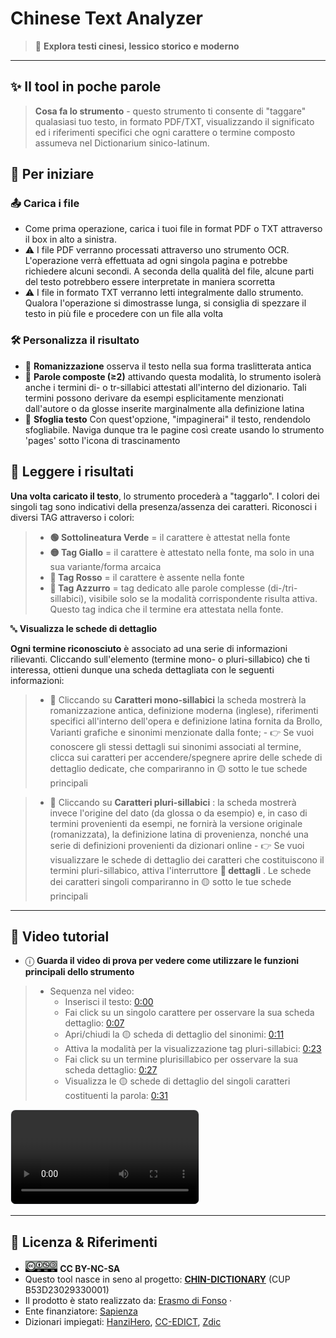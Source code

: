 # Chinese Text Analyzer

> 🧪 **Explora testi cinesi, lessico storico e moderno**

---

## ✨ Il tool in poche parole 

>  **Cosa fa lo strumento** - questo strumento ti consente di "taggare" qualasiasi tuo testo, in formato PDF/TXT, visualizzando il significato ed i riferimenti specifici che ogni carattere o termine composto assumeva nel Dictionarium sinico-latinum. 

## 🚀 Per iniziare

### 📤 Carica i file

- Come prima operazione, carica i tuoi file in format PDF o TXT attraverso il box in alto a sinistra. 
- ⚠️ I file PDF verranno processati attraverso uno strumento OCR. L'operazione verrà effettuata ad ogni singola pagina e potrebbe richiedere alcuni secondi. A seconda della qualità del file, alcune parti del testo potrebbero essere interpretate in maniera scorretta
- ⚠️ I file in formato TXT verranno letti integralmente dallo strumento. Qualora l'operazione si dimostrasse lunga, si consiglia di spezzare il testo in più file e procedere con un file alla volta

### 🛠️ **Personalizza il risultato** 

- 🔄 **Romanizzazione** osserva il testo nella sua forma traslitterata antica
- 🔄 **Parole composte (≥2)** attivando questa modalità, lo strumento isolerà anche i termini di- o tr-sillabici attestati all'interno del dizionario. Tali termini possono derivare da esempi esplicitamente menzionati dall'autore o da glosse inserite marginalmente alla definizione latina
- 🔄 **Sfoglia testo** Con quest'opzione, "impaginerai" il testo, rendendolo sfogliabile. Naviga dunque tra le pagine così create usando lo strumento 'pages' sotto l'icona di trascinamento

## 🧐 Leggere i risultati 

**Una volta caricato il testo**, lo strumento procederà a "taggarlo". I colori dei singoli tag sono indicativi della presenza/assenza dei caratteri. Riconosci i diversi TAG attraverso i colori:

 > - **🟢 Sottolineatura Verde** = il carattere è attestat nella fonte
 > - **🟡 Tag Giallo** = il carattere è attestato nella fonte, ma solo in una sua variante/forma arcaica
 > - **🔴 Tag Rosso** = il carattere è assente nella fonte
 > - **🔵 Tag Azzurro** = tag dedicato alle parole complesse (di-/tri-sillabici), visibile solo se la modalità corrispondente risulta attiva. Questo tag indica che il termine era attestata nella fonte.


🔤 **Visualizza le schede di dettaglio** 

**Ogni termine riconosciuto** è associato ad una serie di informazioni rilievanti. Cliccando sull'elemento (termine mono- o pluri-sillabico) che ti interessa, ottieni dunque una scheda dettagliata con le seguenti informazioni:

> - 📄 Cliccando su **Caratteri mono-sillabici** la scheda mostrerà la romanizzazione antica, definizione moderna (inglese), riferimenti specifici all'interno dell'opera e definizione latina fornita da Brollo, Varianti grafiche e sinonimi menzionate dalla fonte;
     - 👉 Se vuoi conoscere gli stessi dettagli sui sinonimi associati al termine, clicca sui caratteri per accendere/spegnere aprire delle schede di dettaglio dedicate, che compariranno in 🟡 sotto le tue schede principali

> - 📄 Cliccando su **Caratteri pluri-sillabici** : la scheda mostrerà invece l'origine del dato (da glossa o da esempio) e, in caso di termini provenienti da esempi, ne fornirà la versione originale (romanizzata), la definizione latina di provenienza, nonché una serie di definizioni provenienti da dizionari online
    - 👉 Se vuoi visualizzare le schede di dettaglio dei caratteri che costituiscono il termini pluri-sillabico, attiva l'interruttore **🔄 dettagli** . Le schede dei caratteri singoli compariranno in 🟡 sotto le tue schede principali    

---


## 🎥 Video tutorial

- ⓘ **Guarda il video di prova per vedere come utilizzare le funzioni principali dello strumento**

> - Sequenza nel video:
>   - Inserisci il testo: [0:00](#t=0)
>   - Fai click su un singolo carattere per osservare la sua scheda dettaglio: [0:07](#t=7)
>   - Apri/chiudi la 🟡 scheda di dettaglio del sinonimi: [0:11](#t=11)
>   - Attiva la modalità per la visualizzazione tag pluri-sillabici: [0:23](#t=23)
>   - Fai click su un termine plurisillabico per osservare la sua scheda dettaglio: [0:27](#t=27)
>   - Visualizza le 🟡 schede di dettaglio del singoli caratteri costituenti la parola: [0:31](#t=31)

 <video id="tutorialVideo" controls src="video/tutorial.mp4" style="max-width: 100%; border: 1px solid #e5e7eb; border-radius: .5rem;"></video>


---

## 🧾 Licenza & Riferimenti
- <img src="images/cc_by-nc-sa.svg" alt="CC BY-NC-SA" height="18" /> **CC BY-NC-SA**
- Questo tool nasce in seno al progetto: **[CHIN-DICTIONARY](https://research.uniroma1.it/chin-dictionary-brollos-dictionarium-sinico-latinum-linguistic-innovations-textual-connections-and)** (CUP B53D23029330001)
- Il prodotto è stato realizzato da: [Erasmo di Fonso](https://github.com/erasmdif/) ·
- Ente finanziatore: [Sapienza](https://iso.web.uniroma1.it/)
- Dizionari impiegati: [HanziHero](https://www.hanzihero.com/), [CC-EDICT](https://www.mdbg.net/chinese/dictionary?page=cedict), [Zdic](https://www.zdic.net/)
